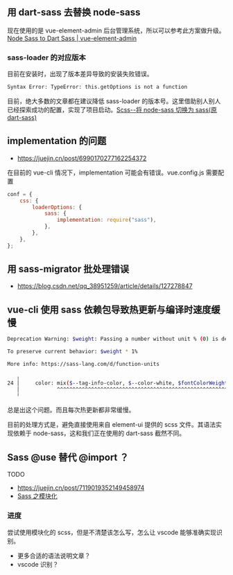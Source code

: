 ## 用 dart-sass 去替换 node-sass

现在使用的是 vue-element-admin 后台管理系统，所以可以参考此方案做升级。[Node Sass to Dart Sass | vue-element-admin](https://panjiachen.gitee.io/vue-element-admin-site/zh/guide/advanced/sass.html#升级方案)

### sass-loader 的对应版本

目前在安装时，出现了版本差异导致的安装失败错误。

```bash
Syntax Error: TypeError: this.getOptions is not a function
```

目前，绝大多数的文章都在建议降低 sass-loader 的版本号。这里借助别人别人已经探索成功的配置，实现了项目启动。[Scss--将 node-sass 切换为 sass(原 dart-sass)](https://blog.csdn.net/feiying0canglang/article/details/126372260#t6)

## implementation 的问题

- https://juejin.cn/post/6990170277162254372

在目前的 vue-cli 情况下，implementation 可能会有错误。vue.config.js 需要配置

```js
conf = {
	css: {
		loaderOptions: {
			sass: {
				implementation: require("sass"),
			},
		},
	},
};
```

## 用 sass-migrator 批处理错误

- https://blog.csdn.net/qq_38951259/article/details/127278847

## vue-cli 使用 sass 依赖包导致热更新与编译时速度缓慢

```bash
Deprecation Warning: $weight: Passing a number without unit % (0) is deprecated.

To preserve current behavior: $weight * 1%

More info: https://sass-lang.com/d/function-units

   ╷
24 │     color: mix($--tag-info-color, $--color-white, $fontColorWeight);
   │            ^^^^^^^^^^^^^^^^^^^^^^^^^^^^^^^^^^^^^^^^^^^^^^^^^^^^^^^^
   ╵
```

总是出这个问题。而且每次热更新都非常缓慢。

目前的处理方式是，避免直接使用来自 element-ui 提供的 scss 文件。其语法实现依赖于 node-sass，这和我们正在使用的 dart-sass 截然不同。

## Sass @use 替代 @import ？

TODO

- https://juejin.cn/post/7119019352149458974
- [Sass 之模块化](https://juejin.cn/post/7051936281315508260)

### 进度

尝试使用模块化的 scss，但是不清楚该怎么写，怎么让 vscode 能够准确实现识别。

- 更多合适的语法说明文章？
- vscode 识别？
